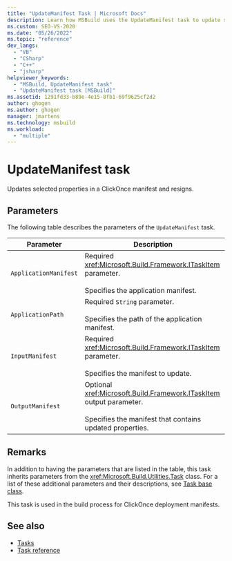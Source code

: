 ```yaml
---
title: "UpdateManifest Task | Microsoft Docs"
description: Learn how MSBuild uses the UpdateManifest task to update selected properties in a manifest and resign.
ms.custom: SEO-VS-2020
ms.date: "05/26/2022"
ms.topic: "reference"
dev_langs:
  - "VB"
  - "CSharp"
  - "C++"
  - "jsharp"
helpviewer_keywords:
  - "MSBuild, UpdateManifest task"
  - "UpdateManifest task [MSBuild]"
ms.assetid: 1291fd33-b89e-4e15-8fb1-69f9625cf2d2
author: ghogen
ms.author: ghogen
manager: jmartens
ms.technology: msbuild
ms.workload:
  - "multiple"
---
```

# UpdateManifest task

Updates selected properties in a ClickOnce manifest and resigns.

## Parameters

 The following table describes the parameters of the `UpdateManifest` task.

|Parameter|Description|
|---------------|-----------------|
|`ApplicationManifest`|Required <xref:Microsoft.Build.Framework.ITaskItem> parameter.<br /><br /> Specifies the application manifest.|
|`ApplicationPath`|Required `String` parameter.<br /><br /> Specifies the path of the application manifest.|
|`InputManifest`|Required <xref:Microsoft.Build.Framework.ITaskItem> parameter.<br /><br /> Specifies the manifest to update.|
|`OutputManifest`|Optional <xref:Microsoft.Build.Framework.ITaskItem> output parameter.<br /><br /> Specifies the manifest that contains updated properties.|

## Remarks

 In addition to having the parameters that are listed in the table, this task inherits parameters from the <xref:Microsoft.Build.Utilities.Task> class. For a list of these additional parameters and their descriptions, see [Task base class](../msbuild/task-base-class.md).
 
 This task is used in the build process for ClickOnce deployment manifests.

## See also

- [Tasks](../msbuild/msbuild-tasks.md)
- [Task reference](../msbuild/msbuild-task-reference.md)
